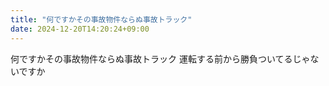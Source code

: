 ```yaml
---
title: "何ですかその事故物件ならぬ事故トラック"
date: 2024-12-20T14:20:24+09:00
---
```

何ですかその事故物件ならぬ事故トラック
運転する前から勝負ついてるじゃないですか
